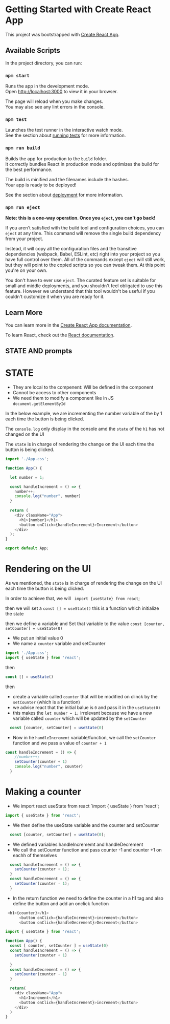 # Getting Started with Create React App

This project was bootstrapped with [Create React App](https://github.com/facebook/create-react-app).

## Available Scripts

In the project directory, you can run:

### `npm start`

Runs the app in the development mode.\
Open [http://localhost:3000](http://localhost:3000) to view it in your browser.

The page will reload when you make changes.\
You may also see any lint errors in the console.

### `npm test`

Launches the test runner in the interactive watch mode.\
See the section about [running tests](https://facebook.github.io/create-react-app/docs/running-tests) for more information.

### `npm run build`

Builds the app for production to the `build` folder.\
It correctly bundles React in production mode and optimizes the build for the best performance.

The build is minified and the filenames include the hashes.\
Your app is ready to be deployed!

See the section about [deployment](https://facebook.github.io/create-react-app/docs/deployment) for more information.

### `npm run eject`

**Note: this is a one-way operation. Once you `eject`, you can't go back!**

If you aren't satisfied with the build tool and configuration choices, you can `eject` at any time. This command will remove the single build dependency from your project.

Instead, it will copy all the configuration files and the transitive dependencies (webpack, Babel, ESLint, etc) right into your project so you have full control over them. All of the commands except `eject` will still work, but they will point to the copied scripts so you can tweak them. At this point you're on your own.

You don't have to ever use `eject`. The curated feature set is suitable for small and middle deployments, and you shouldn't feel obligated to use this feature. However we understand that this tool wouldn't be useful if you couldn't customize it when you are ready for it.

## Learn More

You can learn more in the [Create React App documentation](https://facebook.github.io/create-react-app/docs/getting-started).

To learn React, check out the [React documentation](https://reactjs.org/).


## STATE AND prompts

# STATE
- They are local to the compenent: Will be defined in the component 
- Cannot be access to other components
- We need them to modify a component like in JS `document.getElementById`


In the below example, we are incrementing the number variable of the by 1 each time the button is being clicked.

The `console.log` only display in the console amd the `state` of the `h1` has not changed on the UI

The `state` is in charge of rendering the change on the UI 
each time the button is being clicked. 


```js
import './App.css';

function App() {

  let number = 1;

  const handleIncrement = () => {
    number++;
    console.log("number", number)
  }
  
  return (
    <div className="App">
      <h1>{number}</h1>
      <button onClick={handleIncrement}>Increment</button>
    </div>
  );
}

export default App;
```
# Rendering on the UI 

As we mentioned, the `state` is in charge of rendering the change on the UI each time the button is being clicked.

In order to achieve that, we will ` import {useState} from react`;

then we will set a `const [] = useState()` this is a function which initialize the state

then we  define a variable and Set that variable to the value
 `const [counter, setCounter] = useState(0)`
 - We put an initial value 0
 - We name a `counter` variable and setCounter

```js
import './App.css';
import { useState } from 'react';
```

then

```js
const [] = useState()
```

then

- create a variable called `counter` that will be modified on clinck by the `setCounter` (which is a function)
- we advise react that the initial balue is `0` and pass it in the `useState(0)`
- this makes the `let number = 1;` irrelevant because we have a new variable called `counter` which will be updated by the `setCounter`

```js
  const [counter, setCounter] = useState(0)
```
- Now in he `handleIncrement` variable/function, we call
the `setCounter` function and we pass a value of `counter + 1`

```js
const handleIncrement = () => {
    //number++;
    setCounter(counter + 1)
    console.log("number", counter)
  }
```

# Making a counter 

- We import react useState from react `import { useState } from 'react';

```js 
import { useState } from 'react';
```
- We then define the useState variable and the counter and setCounter

```js
  const [counter, setCounter] = useState(0);
```
- We defined variables handleIncrememt and handleDecrement 
- We call the setCounter function and pass counter -1 and counter +1 on eachh of themselves

```js
  const handleIncrement = () => {
    setCounter(counter + 1);
  }
  const handleDecrement = () => {
    setCounter(counter - 1);
  }
```
- In the return function we need to define the counter in a h1 tag and also define the button and add an onclick function

```js
 <h1>{counter}</h1>
      <button onClick={handleIncrement}>increment</button>
      <button onClick={handleDecrement}>Decrement</button>

  ```


  ```js
  import { useState } from 'react';

  function App() {
    const [ counter, setCounter ] = useState(0)
    const handleIncrement = () => {
      setCounter(counter + 1)
    
    }
    const handleDecrement = () => {
      setCounter(counter - 1)
    }

    return(
      <div className="App">
        <h1>Increment</h1>
        <button onClick={handleIncrement}>increment</button>
      </div>
    )
  }